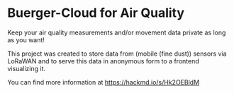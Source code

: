 Buerger-Cloud for Air Quality
=

Keep your air quality measurements and/or movement data private as long as you want!

This project was created to store data from (mobile (fine dust)) sensors via LoRaWAN
and to serve this data in anonymous form to a frontend visualizing it.

You can find more information at https://hackmd.io/s/Hk2OEBldM
